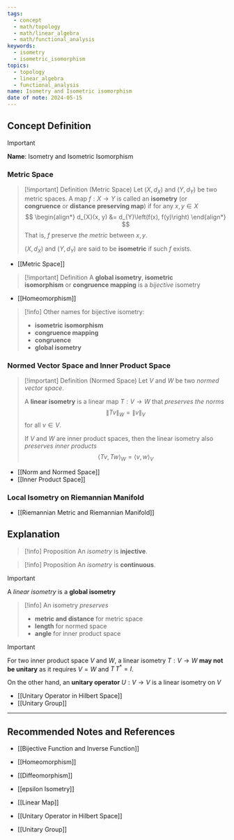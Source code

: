 ```yaml
---
tags:
  - concept
  - math/topology
  - math/linear_algebra
  - math/functional_analysis
keywords:
  - isometry
  - isometric_isomorphism
topics:
  - topology
  - linear_algebra
  - functional_analysis
name: Isometry and Isometric isomorphism
date of note: 2024-05-15
---
```


## Concept Definition

>[!important]
>**Name**: Isometry and Isometric Isomorphism

### Metric Space


>[!important] Definition (Metric Space)
>Let $(X, d_{X})$ and $(Y, d_{Y})$ be two metric spaces. A map $f: X \to Y$ is called an **isometry** (or **congruence** or **distance preserving map**) if for any $x, y \in X$
>$$
>\begin{align*}
> d_{X}(x, y) &= d_{Y}\left(f(x), f(y)\right)
\end{align*}
>$$
>That is, $f$ preserve *the metric* between $x, y$.
>
>$(X, d_{X})$ and $(Y, d_{Y})$ are said to be **isometric** if such $f$ exists.

- [[Metric Space]]


>[!important] Definition
>A **global isometry**, **isometric isomorphism** or **congruence mapping** is a *bijective* isometry

- [[Homeomorphism]]

>[!info]
>Other names for bijective isometry:
>- **isometric isomorphism**
>- **congruence mapping**
>- **congruence**
>- **global isometry**


### Normed Vector Space and Inner Product Space


>[!important] Definition (Normed Space)
>Let $V$ and $W$ be two *normed vector space*. 
>
>A **linear isometry** is a linear map $T: V \to W$ that *preserves the norms*
>$$
>\lVert Tv \rVert_{W} = \lVert v \rVert_{V}  
>$$
>for all $v \in V.$
>
>If $V$ and $W$ are inner product spaces, then the linear isometry also *preserves inner products*
>$$
>\left\langle Tv , Tw \right\rangle_{W} = \left\langle v , w \right\rangle_{V}
>$$

- [[Norm and Normed Space]]
- [[Inner Product Space]]

### Local Isometry on Riemannian Manifold

- [[Riemannian Metric and Riemannian Manifold]]


## Explanation


>[!info] Proposition
>An *isometry* is **injective**.

>[!info] Proposition
>An *isometry* is **continuous**.



>[!important]
>A *linear isometry* is a **global isometry**


>[!info]
>An isometry *preserves*
>- **metric and distance** for metric space
>- **length** for normed space
>- **angle** for inner product space


>[!important]
>For two inner product space $V$ and $W$, a linear isometry $T: V \to W$ **may not be unitary** as it requires $V = W$ and $T\,T^{*} = I$.
>
>On the other hand, an **unitary operator** $U: V \to V$ is a linear isometry on $V$

- [[Unitary Operator in Hilbert Space]]
- [[Unitary Group]]





-----------
##  Recommended Notes and References

- [[Bijective Function and Inverse Function]]
- [[Homeomorphism]]
- [[Diffeomorphism]]

- [[epsilon Isometry]]

- [[Linear Map]]
- [[Unitary Operator in Hilbert Space]]
- [[Unitary Group]]
